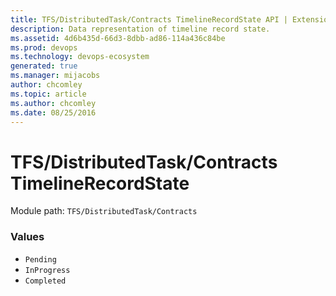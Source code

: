 ```yaml
---
title: TFS/DistributedTask/Contracts TimelineRecordState API | Extensions for Azure DevOps Services
description: Data representation of timeline record state.
ms.assetid: 4d6b435d-66d3-8dbb-ad86-114a436c84be
ms.prod: devops
ms.technology: devops-ecosystem
generated: true
ms.manager: mijacobs
author: chcomley
ms.topic: article
ms.author: chcomley
ms.date: 08/25/2016
---
```


# TFS/DistributedTask/Contracts TimelineRecordState

Module path: `TFS/DistributedTask/Contracts`

### Values

* `Pending` 
* `InProgress` 
* `Completed` 
